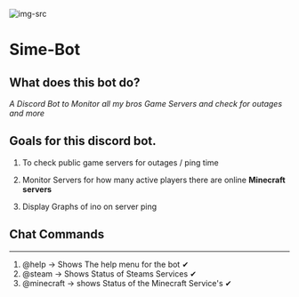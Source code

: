 ![img-src](https://images-na.ssl-images-amazon.com/images/I/21iXteyX8yL._SY355_.png)

# Sime-Bot

## What does this bot do?
*A Discord Bot to Monitor all my bros Game Servers and check for outages and more*

## Goals for this discord bot. 

1. To check public game servers for outages / ping time

2. Monitor Servers for how many active players there are online **Minecraft servers**

3. Display Graphs of ino on server ping


## Chat Commands 
******
1. @help -> Shows The help menu for the bot ✔
3. @steam -> Shows Status of Steams Services ✔
4. @minecraft -> shows Status of the Minecraft Service's ✔
